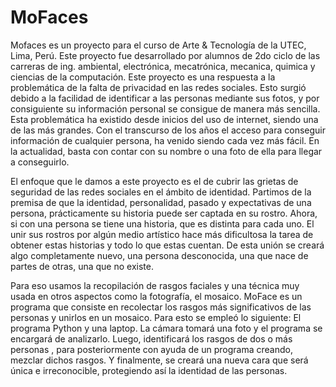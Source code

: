 # MoFaces
Mofaces es un proyecto para el curso de Arte &amp; Tecnología de la UTEC, Lima, Perú. Este proyecto fue desarrollado por alumnos de 2do ciclo de las carreras de ing. ambiental, electrónica, mecatrónica, mecanica, quimica y ciencias de la computación.
Este proyecto es una respuesta a la problemática de la falta de privacidad en las redes sociales. 
Esto surgió debido a la facilidad de identificar a las personas mediante sus fotos, y por consiguiente su  información personal se consigue de manera más sencilla. Esta problemática ha existido desde inicios del uso de internet, siendo una de las más grandes. Con el transcurso de los años el acceso para conseguir   información de cualquier persona, ha venido siendo cada vez más fácil. En la actualidad, basta con contar con su nombre o una foto de ella para llegar a conseguirlo.

El enfoque que le damos a este proyecto es el de cubrir las grietas de seguridad de las redes sociales en el ámbito de identidad. Partimos de la premisa de que la identidad, personalidad, pasado y expectativas de una persona, prácticamente su historia puede ser captada en su rostro. Ahora, si con una persona se tiene una historia, que es distinta para cada uno. El unir sus rostros por algún medio artístico hace más dificultosa la tarea de obtener estas historias y todo lo que estas cuentan. De esta unión se creará algo completamente nuevo, una persona desconocida, una que nace de partes de otras, una que no existe.

Para eso usamos la recopilación de rasgos faciales y una técnica muy usada en otros aspectos como la fotografía, el mosaico. MoFace es un programa que consiste en recolectar los rasgos más significativos de las personas y unirlos en un mosaico. Para esto se empleó lo siguiente: El programa Python y una laptop. La cámara tomará una foto y el programa se encargará de analizarlo. Luego, identificará los rasgos de dos o más personas , para posteriormente con ayuda de un programa creando, mezclar dichos rasgos. Y finalmente, se creará una nueva cara que será única e irreconocible, protegiendo así la identidad de las personas.
